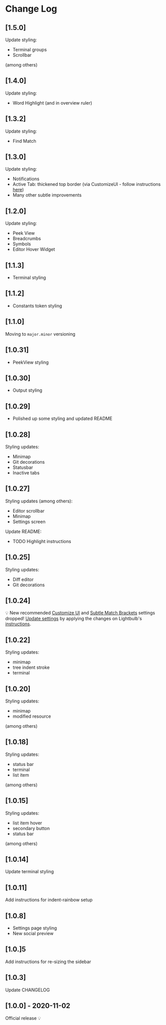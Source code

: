 # Change Log

## [1.5.0]

Update styling:

- Terminal groups
- Scrollbar

(among others)

## [1.4.0]

Update styling:

- Word Highlight (and in overview ruler)

## [1.3.2]

Update styling:

- Find Match

## [1.3.0]

Update styling:

- Notifications
- Active Tab: thickened top border (via CustomizeUI - follow instructions [here](https://marketplace.visualstudio.com/items?itemName=ykray.lightbulb))
- Many other subtle improvements

## [1.2.0]

Update styling:

- Peek View
- Breadcrumbs
- Symbols
- Editor Hover Widget

## [1.1.3]

- Terminal styling

## [1.1.2]

- Constants token styling

## [1.1.0]

Moving to `major.minor` versioning

## [1.0.31]

- PeekView styling

## [1.0.30]

- Output styling

## [1.0.29]

- Polished up some styling and updated README

## [1.0.28]

Styling updates:

- Minimap
- Git decorations
- Statusbar
- Inactive tabs

## [1.0.27]

Styling updates (among others):

- Editor scrollbar
- Minimap
- Settings screen

Update README:

- TODO Highlight instructions

## [1.0.25]

Styling updates:

- Diff editor
- Git decorations

## [1.0.24]

💡 New recommended [Customize UI](https://marketplace.visualstudio.com/items?itemName=iocave.customize-ui) and [Subtle Match Brackets](https://marketplace.visualstudio.com/items?itemName=rafamel.subtle-brackets) settings dropped! [Update settings](https://marketplace.visualstudio.com/items?itemName=ykray.lightbulb) by applying the changes on Lightbulb's [instructions](https://marketplace.visualstudio.com/items?itemName=ykray.lightbulb).

## [1.0.22]

Styling updates:

- minimap
- tree indent stroke
- terminal

## [1.0.20]

Styling updates:

- minimap
- modified resource

(among others)

## [1.0.18]

Styling updates:

- status bar
- terminal
- list item

(among others)

## [1.0.15]

Styling updates:

- list item hover
- secondary button
- status bar

(among others)

## [1.0.14]

Update terminal styling

## [1.0.11]

Add instructions for indent-rainbow setup

## [1.0.8]

- Settings page styling
- New social preview

## [1.0.]5

Add instructions for re-sizing the sidebar

## [1.0.3]

Update CHANGELOG

## [1.0.0] - 2020-11-02

Official release 💡
